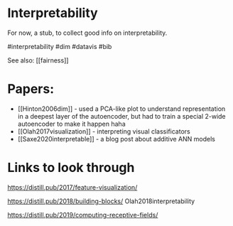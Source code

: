 # Interpretability

For now, a stub, to collect good info on interpretability.

#interpretability #dim #datavis #bib

See also: [[fairness]]

# Papers:

* [[Hinton2006dim]] - used a PCA-like plot to understand representation in a deepest layer of the autoencoder, but had to train a special 2-wide autoencoder to make it happen haha
* [[Olah2017visualization]] - interpreting visual classificators
* [[Saxe2020interpretable]] - a blog post about additive ANN models

# Links to look through

https://distill.pub/2017/feature-visualization/

https://distill.pub/2018/building-blocks/
Olah2018interpretability

https://distill.pub/2019/computing-receptive-fields/